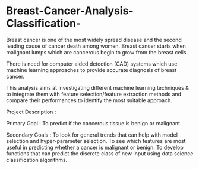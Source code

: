 # Breast-Cancer-Analysis-Classification-

Breast cancer is one of the most widely spread disease and the second leading cause of cancer death among women. Breast cancer starts when malignant lumps which are cancerous begin to grow from the breast cells. 

There is need for computer aided detection (CAD) systems which use machine learning approaches to provide accurate diagnosis of breast cancer. 

This analysis aims at investigating different machine learning techniques &  to integrate them with feature selection/feature extraction methods and compare their performances to identify the most suitable approach.

Project Description :

Primary Goal :
    To predict if the cancerous tissue is benign or malignant. 

Secondary Goals :
 To look for general trends that can help with model selection and hyper-parameter  selection.
 To see which features are most useful in predicting whether a cancer is malignant or benign.
 To develop functions that can predict the discrete class of new input using data science classification algorithms.
                                                                                                                                                                                      


